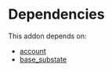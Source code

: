 # Dependencies

This addon depends on:

- [account](https://github.com/bringout/oca-ocb-accounting/tree/eb4335e9848ccce1d07fb3692af80937feeb0e3c/odoo-bringout-oca-ocb-account)
- [base_substate](https://github.com/bringout/oca-technical)
